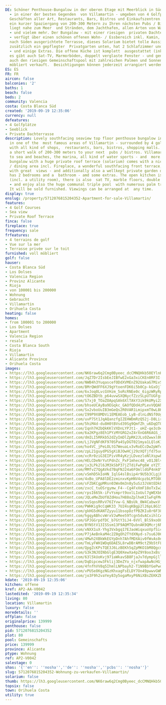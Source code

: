 ```yaml
---
DE: Schöner Penthouse-Bungalow in der oberen Etage mit Meerblick in Südlage in Rioja
  - in einer der besten Gegenden  von Villamartin - umgeben von 4 Golfplätzen mit
  Geschäften aller Art, Restaurants, Bars, Bistros und Einkaufszentren.  Es ist nur
  ein kurzer Spaziergang von 200-300 Metern zu Ihren nächsten Pubs / Bistros. Villamartin
  liegt nahe zum Meer  und Stränden, dem Jachthafen, allen Arten von Wassersportarten
  - und vielem mehr. Der Bungalow - mit einer riesigen  privaten Dachterrasse (Solarium)
  - verfügt über einen schönen offenen Wohn- / Essbereich inkl. Kamin, eine  wundervolle
  nach Süden ausgerichtete Terrasse, dieses Solarium bietet tolle Aussichten - und
  zusätzlich ein gepflegter  Privatgarten unten, hat 2 Schlafzimmer und ein Badezimmer
  - und einige Extras. Die offene Küche ist komplett  ausgestattet (inkl. Hauswirtschaftsraum),
  es gibt auch Sat-TV, Marmorböden, doppelt verglaste Fenster - und genießen  Sie
  auch den riesigen Gemeinschaftspool mit zahlreichen Palmen und Sonnenbaden. Es wird
  möbliert verkauft.  Besichtigungen können jederzeit arrangiert werden.
ES: ES
FR: FR
aircon: false
balconies: '2'
baths: 1
beach: false
beds: 2
community: Valencia
costa: Costa Blanca Süd
created: '2019-09-19 12:35:06'
currency: null
defeatures:
- 4 Golfplätze
- Seeblick
- Private Dachterrasse
description: Lovely southfacing seaview top floor penthouse bungalow in Rioja - located
  in one of the  most famous areas of Villamartin - surrounded by 4 golf courses,
  with all kind of shops,  restaurants, bars, bistros, shopping malls. It ́s only
  a short walk of 200-300 meters to your next  pubs / bistros. Villamartin is close
  to sea and beaches, the marina, all kind of water sports - and  more. The top floor
  bungalow with a huge private roof terrace (solarium) comes with a nice open  lounge
  / dining area incl. Fireplace, a wonderful southfacing front terrace, this solarium
  with great  views - and additionally also a wellkept private garden down below,
  has 2 bedrooms and a  bathroom - amd some extras. The open kitchen is fully equipped
  (incl. a utility room), there is also  sat TV, marble floors, double glazed windows
  - and enjoy also the huge communal triple pool  with numerous palm trees and sunbathing.
  It will be sold furnished. Viewings can be arranged at  any time.
display: true
enslug: /property/5712076815204352-Apartment-for-sale-Villamartin/
features:
- 4 Golf Courses
- Sea view
- Private Roof Terrace
finca: false
fireplace: true
frequency: sale
frfeatures:
- 4 terrains de golf
- Vue sur la mer
- Terrasse privée sur le toit
furnished: voll möbliert
golf: false
hauser:
- Costa Blanca Süd
- Los Dolses
- Valencia Region
- Provinz Alicante
- Rioja
- von 100001 bis 200000
- Wohnung
- Gebraucht
- Villamartin
- Orihuela Costa
heating: false
homes:
- from 100001 to 200000
- Los Dolses
- Apartment
- Valencia Region
- resale
- Costa Blanca South
- Rioja
- Villamartin
- Alicante Province
- Orihuela Costa
images:
- https://lh3.googleusercontent.com/NK6raw6q2Cmg0Byeec_dcCMNQHkb50EYlnH4HmQKXJAfxCVCEU7DUO7cSygte7A97pkkS4lrY95u554Zu5bq=w640-rj-e30-l100
- https://lh3.googleusercontent.com/JqZ7Dr2IsbEeJIBfwE2xGa3xiCKEn0RF3I-mq--ji1x_otxzS9lWCxzOOZCZxPRjeCzbbWfbZbByMoIrUpYH=w640-rj-e30-l100
- https://lh3.googleusercontent.com/NWB4h3YuqascefODdXVMEnZ92UakaG7MivSjat_EkCVODVgI0jMsA7SxzCKEn3uhqls4B0dnR03rVRxOsdY=w640-rj-e30-l100
- https://lh3.googleusercontent.com/BMrQWdFF6XJ9gYtoenFDK6i5b0Cp-kGxOjla90CKdbf7fUeG07bi3UfCNytNh9qbz_ecor6plsqyy_wE0TSm=w640-rj-e30-l100
- https://lh3.googleusercontent.com/6vJoq0LvcGVHzm_5oRcRNEe0c_6igzWRyRpvvyCWdFTH1yn-I_O-MYd3qiUFWf8YX0mlQoGmQgglfSp28eg=w640-rj-e30-l100
- https://lh3.googleusercontent.com/tO6ZBDtb_p64uvwSXQNycfZzzSLpUTUGFgxuAOgJ-XircigaGiCF2lMqkiW5CvmMw2g8utPi2auaUgDjnH5j=w640-rj-e30-l100
- https://lh3.googleusercontent.com/S7xj0_TOaZOApqSAk6XlTAkY3ik9kUMyi2XthMyQLc1CK_N3V_tl-NByiA4GmvDVTcUIoVmW2kSdXsR1yYtKqg=w640-rj-e30-l100
- https://lh3.googleusercontent.com/bhseUCAyBa9EGqkc_GAOfQDd4zPLevVQQAhwJS2Ldxg7l1NX0nQSNl8H3Pw4T-mlQHEN7NY0Y6ONbpdDoeFm=w640-rj-e30-l100
- https://lh3.googleusercontent.com/Sx2vboUuIB3mGeQs2R0VAR1LmipxmT0wL8HWHHXrKyjBevEwYA3ikhPzZ93LgIb8W9P82FT22x7A8lwSjWE=w640-rj-e30-l100
- https://lh3.googleusercontent.com/I99P9X8MDVi1EMEAEob_LyB-dlnLdNSf0UgMXV3Yn3YjJYQpbE3coaNbbHbQ6p_ixe4u8wxXy4E2nenBOdUE=w640-rj-e30-l100
- https://lh3.googleusercontent.com/uvP7St1JqAQanzfgIZEHWDmRzQ52j-D8Lir9lxqrqkIyMj_Q017MIkTVcmbUN_7muyICAAS5JGpvFuwAwRCY=w640-rj-e30-l100
- https://lh3.googleusercontent.com/5hiM4d-du8H0tBVsd39Sg9QmfZh_u6DqQTOaDYyIxBw5jiD-eqG-mZ-1p3vSzi504g3og7d-elAjKf-flJat=w640-rj-e30-l100
- https://lh3.googleusercontent.com/Iqnh7H2bQkKKlVXDnLYPJt1-_oHZ-qe3cOex8lAFOGlLrv2VH8Clph1595DcuDxTmegQ6S45SoPxfmM6YF4=w640-rj-e30-l100
- https://lh3.googleusercontent.com/6a2KPgz8Eh1PYzMYGRG2xZ4rXnG6R6AGS_IGO086WJVqDXCrfqmg8CHZPZ5OLhwd_4kFVlNY2lXkO_X_atLqpw=w640-rj-e30-l100
- https://lh3.googleusercontent.com/dmILI5RRkb52dZyImDlZpRK2JLsOZwwxl0U0WZlv7R_msvBqoGn0CSmiHjVej7Konx9C71jlWmKD4kW70vc=w640-rj-e30-l100
- https://lh3.googleusercontent.com/LjJVgNFdKF970SPa4SyDGT021mya1LQloK18s7iFGWFnfNnEVE2wlZ3rsEQTezEYgaiJCJKV49ZYVV0TRFI=w640-rj-e30-l100
- https://lh3.googleusercontent.com/ho4VC_jPeLOLtG7WeuaLv3vRoECcDw2pWfoiTJDeqWkmKs9YWfm6JBjoPo_ctW76WedXDs7nxxrJXtdI7RPE=w640-rj-e30-l100
- https://lh3.googleusercontent.com/zpL21guydPG5gXiBJOwHCj29zXQTjfd75uuGt0VNnzrlkPRupebBob9Bjdcwh6-bVnXLzvnMwvC1HqS4aFkz=w640-rj-e30-l100
- https://lh3.googleusercontent.com/xcRr0ziG3EIPivVR4yKzjLDvezloNlXspwEc5aOMOgYUD6D9tLVNCrIR3DLNvpggiR6SjDS5xPUW5FU-iD0=w640-rj-e30-l100
- https://lh3.googleusercontent.com/HELCDeNrYutPdnZc_PxF1mhec48_vO1JBlv4fIAKE31jUPtN4xNrT1gdc70_8XzjXBUgoWmJLDvp62rm02wp=w640-rj-e30-l100
- https://lh3.googleusercontent.com/jx3LPk2l6JM3kSbP37jZTdiFwPq6W_oYZT1cdMxwFvVjXlwmlw4lL1UHyW7M-8MGRNFYFebJbOohszYNvKrTFw=w640-rj-e30-l100
- https://lh3.googleusercontent.com/MMfvZ7QgAVkd7BqFNJ24a6FOmlldGP4nkOYfJy2FRqKCwTUPlt1V_n14iJh31FosxaAFzwdGnCFKGp6QuN-N=w640-rj-e30-l100
- https://lh3.googleusercontent.com/vSmhD5kIoHN_IqlG4slBsip4r9U5b3CLgjFdnQBfAE3ukZjhWAiviAdzrGESdp9n_5qp1BR35NzxEXN6YWE=w640-rj-e30-l100
- https://lh3.googleusercontent.com/4xBo_UPA8lDE2zminxvKpHNV4cpzbLMTO8GgKi3g7Bl3hOVWoR3q3sYWCf66MxmEKZqkoXVGxBQ-oppq2ti1=w640-rj-e30-l100
- https://lh3.googleusercontent.com/sFZbKCgpMRsn03Wx0m3n8y5uSz3JVAtEDkFYYjhiV214H-ARPP3R7f98us7N1wxCUOxOSzqOHJK-G_GH6UI=w640-rj-e30-l100
- https://lh3.googleusercontent.com/zxcC_tuOSrgymw_F4--Cg4FxXmF18oTxIw2YLAqWZ9NDLrbcxJq__qbk5PNXmyWlCn8-urQyRSQ-3xMh-58HAg=w640-rj-e30-l100
- https://lh3.googleusercontent.com/rpsI665k-iFvYsmprt9oxlLIoUul7gWEXbHN1qITiNeB3-mjcAGQj3ByHS0DBBrcIssZoi5-VnXprMaKuTjs0Q=w640-rj-e30-l100
- https://lh3.googleusercontent.com/JQLeMeZbUf8ZdHou7H88oZplheKIlwFqFMobLZqhky4P_4BhIAnUCG2STa5MoeLY4WdwpcGHHoELAWi9ILbF=w640-rj-e30-l100
- https://lh3.googleusercontent.com/osSqosRRvV76IYvw-G_NBsUk_0W4CabwxV-AEKWpwUIkX8gQAb7jc1I42MCnXof3HywB-j9O-U8SM5jPWgEr=w640-rj-e30-l100
- https://lh3.googleusercontent.com/PWHKig9cCqWK33_7U24sgKBgp2l26pL8G1SddyKPwPXEjEHbQh7G6oG4ASY8BH-7PDtlibBJSBmXaE1lG5A=w640-rj-e30-l100
- https://lh3.googleusercontent.com/gkHG5dKANTZyyu11bsopDzfPBZKIu8r6F38qEX8b6I7PI_-VemMlzwO3DEQiaSWIm5H9xQQLlY3WHMcJWc0=w640-rj-e30-l100
- https://lh3.googleusercontent.com/hgqyABhcvWrxVJwMee59Tcgn5dvACxihlCArJJ1Ef_dUyG8FlR-xVqH3GeqPOOqm2Z7GaY5oKK9Hwp7Fkctr=w640-rj-e30-l100
- https://lh3.googleusercontent.com/GPJGGrpdfDC_b7GtY3iJ4-6VVl_BlS9xoO86Fa2-ncLBMO8k4elhzHMeHNiMe9_omw2BxveJxJv-KtzyEBQa=w640-rj-e30-l100
- https://lh3.googleusercontent.com/BYNStV13ISSsm13F9AQMTQubnAK9QMcrj6NaZxlj5xzLbCK1H6MVwXeqCxL2tMoujh94mtgnf-ImUqVgvig=w640-rj-e30-l100
- https://lh3.googleusercontent.com/xNXX1uX-Yhg3Vxbgq17EJaoWiqxuoVpfSicdQl60_tF6prw7nMfrDj0z6jxY4gDNsNDPcQYVNMHAvtxtZQC3=w640-rj-e30-l100
- https://lh3.googleusercontent.com/P7jAeBnkaM4c2Z0gOh2TYdXNyd-s7su6J06bW-fGoXnLpWTpy0xHdV3aDLZKI3qI2D6kpfKmzDmHGOe3b91VwQ=w640-rj-e30-l100
- https://lh3.googleusercontent.com/4Mwh2XBkWkEGYpDnh7AhfMDXAiv0fWvAs0ncGTxshcMJFwpMaIWFlK3UuVcHtzsLG3uYzpcCx-EngjvjBUbV=w640-rj-e30-l100
- https://lh3.googleusercontent.com/TmLyFWH1WDq6DAE5L8rwDBrAM9ctZ9b5tFLwdt4qQl0gZqyRdfiUHdt3kGFMkYEYMYcISs4nCvIcSfQm18w=w640-rj-e30-l100
- https://lh3.googleusercontent.com/QpgZcKPsTQE3J6LzBEKh5qZpMKO1bM8QgcmQdWs76fLBbXvaJu3PWvY1DQhsa-kbhGsoloRUXXBry6Rgx4bUbA=w640-rj-e30-l100
- https://lh3.googleusercontent.com/G3k3NJOINbGlgE3Q0XewXa4pZ9Y8oo3xBsjImpVKeUvfXNhEk39Ux-ApDCJwpsGhcsbSqqemy-0oKcSLyf0t=w640-rj-e30-l100
- https://lh3.googleusercontent.com/63l5kUoKvj971aWkavSB8FjaJv7dympGjlTwaYLEkiPXhOtfz4cSMc9qnXBMh84hSJGroM9LL-dzcET6EZ5K=w640-rj-e30-l100
- https://lh3.googleusercontent.com/DqDipcew3Fklij3DeZYo_njxfwapAwNcHGj_blYdKJ-y0rvta0ir8xc9gpax4vonx-FziGRjtLWS1Eu60UFx-w=w640-rj-e30-l100
- https://lh3.googleusercontent.com/4fnfhVV8q5IhmlLNPbayh2-T1N9BbYGePwdUoPt0MPS7QEldiciS4Iqxtyo63A6RL3Uw6Xc8trLfXP5HxV8T=w640-rj-e30-l100
- https://lh3.googleusercontent.com/vPUSe8KgzNGzKhxagFsELDY7On49pwwvGWM4TbU2jVt5TGGs8OUll-OwGaaPwon8vu3vzv5ybvKuFVY8Prc=w640-rj-e30-l100
- https://lh3.googleusercontent.com/jo3F9h2vaYey83y5ogaMxyP6NiXBsZEKKZB09lmRtvpEnc-PI2pOKBbkr5IskNMCcfX1Fcv0UoWEvBNKnCic=w640-rj-e30-l100
kdate: '2019-09-19 12:35:06'
kitchen: offene
kref: AP2-AA-V0042
lastedited: '2019-09-19 12:35:34'
living: 80
location: Villamartin
luxury: false
moredetails: ''
offplan: false
originalprice: 139999
penthouse: false
pid: 5712076815204352
plot: 80
pool: Gemeinschafts
price: 139999
province: Alicante
ptype: Wohnung
ref: AP2-V0042
salestage: 0
shas: '{''en'': ''nosha'',''de'': ''nosha'',''pcbs'': ''nosha''}'
slug: 5712076815204352-Wohnung-zu-verkaufen-Villamartin/
solarium: false
thumb: https://lh3.googleusercontent.com/NK6raw6q2Cmg0Byeec_dcCMNQHkb50EYlnH4HmQKXJAfxCVCEU7DUO7cSygte7A97pkkS4lrY95u554Zu5bq=w400-h240-n-rj-e30-l100
topsix: false
town: Orihuela Costa
utility: true
---
```

